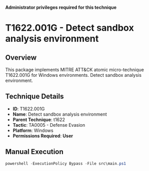 **Administrator privileges required for this technique**

# T1622.001G - Detect sandbox analysis environment

## Overview
This package implements MITRE ATT&CK atomic micro-technique T1622.001G for Windows environments. Detect sandbox analysis environment.

## Technique Details
- **ID**: T1622.001G
- **Name**: Detect sandbox analysis environment
- **Parent Technique**: t1622
- **Tactic**: TA0005 - Defense Evasion
- **Platform**: Windows
- **Permissions Required**: **User**

## Manual Execution
```powershell
powershell -ExecutionPolicy Bypass -File src\main.ps1
```
